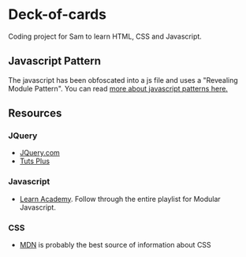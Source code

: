 # Deck-of-cards

Coding project for Sam to learn HTML, CSS and Javascript.
## Javascript Pattern
The javascript has been obfoscated into a js file and uses a "Revealing Module Pattern". You can read [more about javascript patterns here.](http://shichuan.github.io/javascript-patterns/#design-patterns)
## Resources
### JQuery
* [JQuery.com](https://learn.jquery.com/) 
* [Tuts Plus](http://code.tutsplus.com/tutorials/15-resources-to-get-you-started-with-jquery-from-scratch--net-50)

### Javascript
* [Learn Academy](https://www.youtube.com/watch?v=HkFlM73G-hk&list=PLoYCgNOIyGABs-wDaaxChu82q_xQgUb4f&index=1). Follow through the entire playlist for Modular Javascript.

### CSS
* [MDN](https://developer.mozilla.org/en-US/Learn/CSS) is probably the best source of information about CSS